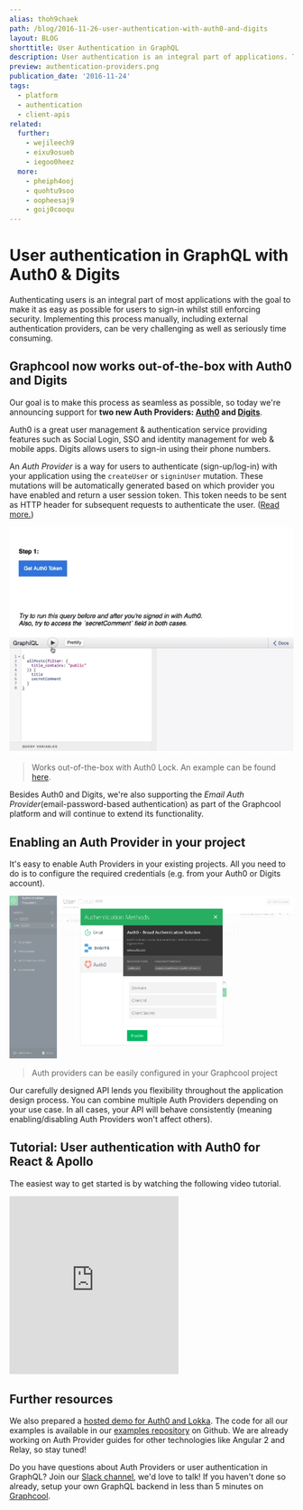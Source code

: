 ```yaml
---
alias: thoh9chaek
path: /blog/2016-11-26-user-authentication-with-auth0-and-digits
layout: BLOG
shorttitle: User Authentication in GraphQL
description: User authentication is an integral part of applications. The goal is to make it easy for users to sign-in and still enforce security.
preview: authentication-providers.png
publication_date: '2016-11-24'
tags:
  - platform
  - authentication
  - client-apis
related:
  further:
    - wejileech9
    - eixu9osueb
    - iegoo0heez
  more:
    - pheiph4ooj
    - quohtu9soo
    - oopheesaj9
    - goij0cooqu
---
```


# User authentication in GraphQL with Auth0 & Digits

Authenticating users is an integral part of most applications with the goal to
make it as easy as possible for users to sign-in whilst still enforcing
security. Implementing this process manually, including external authentication
providers, can be very challenging as well as seriously time consuming.

## Graphcool now works out-of-the-box with Auth0 and Digits

Our goal is to make this process as seamless as possible, so today we're
announcing support for **two new Auth Providers: [Auth0](https://auth0.com/)
and [Digits](https://get.digits.com/)**.

Auth0 is a great user management & authentication service providing features
such as Social Login, SSO and identity management for web & mobile apps. Digits
allows users to sign-in using their phone numbers.

An *Auth Provider* is a way for users to authenticate (sign-up/log-in) with your
application using the `createUser` or `signinUser` mutation. These mutations will be automatically
generated based on which provider you have enabled and return a user session
token. This token needs to be sent as HTTP header for subsequent requests to
authenticate the user. ([Read more.](!alias-seimeish6e#authentication-providers))

![](./auth0-lock-demo.gif)
> Works out-of-the-box with Auth0 Lock. An example can be found [here](https://github.com/graphcool-examples/react-lokka-auth0-example).

Besides Auth0 and Digits, we're also supporting the *Email Auth Provider*(email-password-based authentication) as part of the Graphcool platform and will continue to extend its functionality.

## Enabling an Auth Provider in your project

It's easy to enable Auth Providers in your existing projects. All you need to do
is to configure the required credentials (e.g. from your Auth0 or Digits account).

![](./authentication-providers.png)
> Auth providers can be easily configured in your Graphcool project

Our carefully designed API lends you flexibility throughout the application
design process. You can combine multiple Auth Providers depending on your use
case. In all cases, your API will behave consistently (meaning
enabling/disabling Auth Providers won't affect others).

## Tutorial: User authentication with Auth0 for React & Apollo

The easiest way to get started is by watching the following video tutorial.

<iframe height="315" src="https://www.youtube.com/embed/5uxq8Om-AZQ" frameborder="0" allowfullscreen></iframe>

## Further resources

We also prepared a [hosted demo for Auth0 and Lokka](https://graphcool-auth0.netlify.com/). The code for all our examples is available in our [examples repository](http://github.com/graphcool-examples) on Github. We are already
working on Auth Provider guides for other technologies like Angular 2 and Relay,
so stay tuned!

Do you have questions about Auth Providers or user authentication in GraphQL?
Join our [Slack channel](http://slack.graph.cool/), we'd love
to talk! If you haven't done so already, setup your own GraphQL backend in less
than 5 minutes on [Graphcool](https://graph.cool/).
